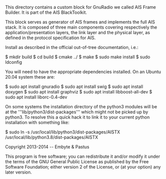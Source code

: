 
This directory contains a custom block for GnuRadio we called AIS Frame Builder.
It is part of the AIS BlackToolkit.
 
This block serves as generator of AIS frames and implements the full AIS stack.
It is composed of three main components covering respectively the 
application/presentation layers, the link layer and the physical layer, 
as defined in the protocol specification for AIS.

Install as described in the official out-of-tree documentation, i.e.:

$ mkdir build
$ cd build
$ cmake ../
$ make
$ sudo make install 
$ sudo ldconfig

You will need to have the appropriate dependencies installed. On an Ubuntu 20.04
system these are:

$ sudo apt install gnuradio
$ sudo apt install swig
$ sudo apt install doxygen
$ sudo apt install graphviz
$ sudo apt install libboost-all-dev
$ sudo apt install liborc-0.4-dev

On some systems the installation directory of the python3 modules will be at
the '''lib/python3/dist-packages''' which might not be picked up by python3.
To resolve this a quick hack it to link it to your current python installation
with something like:

$ sudo ln -s /usr/local/lib/python3/dist-packages/AISTX /usr/local/lib/python3.8/dist-packages/AISTX

Copyright 2013-2014 -- Embyte & Pastus

This program is free software; you can redistribute it and/or
modify it under the terms of the GNU General Public License
as published by the Free Software Foundation; either version 2
of the License, or (at your option) any later version.

